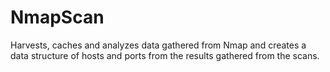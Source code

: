 # NmapScan
Harvests, caches and analyzes data gathered from Nmap and creates a data structure of hosts and ports from the results gathered from the scans.

